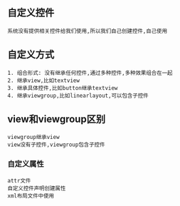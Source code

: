 ## 自定义控件
	系统没有提供相关控件给我们使用,所以我们自己创建控件,自己使用


## 自定义方式
	1. 组合形式: 没有继承任何控件,通过多种控件,多种效果组合在一起
	2. 继承view,比如textview
	3. 继承具体控件,比如button继承textview
	4. 继承viewgroup,比如linearlayout,可以包含子控件

## view和viewgroup区别
	viewgroup继承view
	view没有子控件,viewgroup包含子控件

### 自定义属性
	attr文件
	自定义控件声明创建属性
	xml布局文件中使用